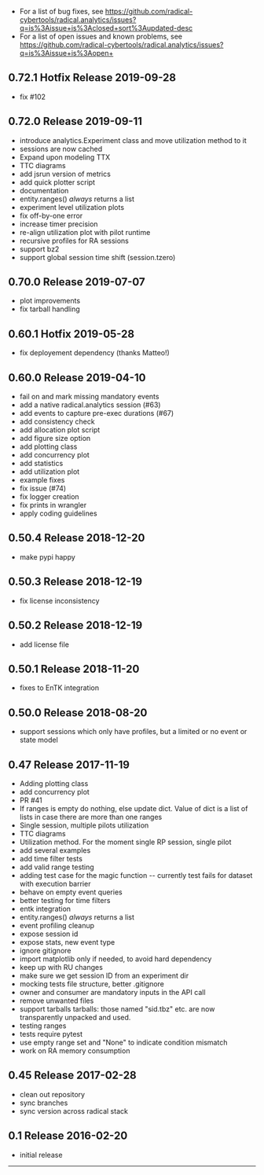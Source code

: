 
  - For a list of bug fixes, see
    https://github.com/radical-cybertools/radical.analytics/issues?q=is%3Aissue+is%3Aclosed+sort%3Aupdated-desc
  - For a list of open issues and known problems, see
    https://github.com/radical-cybertools/radical.analytics/issues?q=is%3Aissue+is%3Aopen+


0.72.1 Hotfix Release                                                 2019-09-28
--------------------------------------------------------------------------------

  - fix #102


0.72.0 Release                                                        2019-09-11
--------------------------------------------------------------------------------

  - introduce analytics.Experiment class and move utilization method to it
  - sessions are now cached
  - Expand upon modeling TTX
  - TTC diagrams
  - add jsrun version of metrics
  - add quick plotter script
  - documentation
  - entity.ranges() *always* returns a list
  - experiment level utilization plots
  - fix off-by-one error
  - increase timer precision
  - re-align utilization plot with pilot runtime
  - recursive profiles for RA sessions
  - support bz2
  - support global session time shift (session.tzero)


0.70.0 Release                                                        2019-07-07
--------------------------------------------------------------------------------

  - plot improvements
  - fix tarball handling


0.60.1 Hotfix                                                         2019-05-28
--------------------------------------------------------------------------------

  - fix deployement dependency (thanks Matteo!)


0.60.0 Release                                                        2019-04-10
--------------------------------------------------------------------------------

  - fail on and mark missing mandatory events
  - add a native radical.analytics session (#63)
  - add events to capture pre-exec durations (#67)
  - add consistency check
  - add allocation plot script
  - add figure size option
  - add plotting class
  - add concurrency plot
  - add statistics
  - add utilization plot
  - example fixes
  - fix issue (#74)
  - fix logger creation
  - fix prints in wrangler
  - apply coding guidelines


0.50.4 Release                                                        2018-12-20
--------------------------------------------------------------------------------

  - make pypi happy


0.50.3 Release                                                        2018-12-19
--------------------------------------------------------------------------------

  - fix license inconsistency


0.50.2 Release                                                        2018-12-19
--------------------------------------------------------------------------------

  - add license file


0.50.1 Release                                                        2018-11-20
--------------------------------------------------------------------------------

  - fixes to EnTK integration


0.50.0 Release                                                        2018-08-20
--------------------------------------------------------------------------------

  - support sessions which only have profiles, but a limited or no event or
    state model

  
  
0.47 Release                                                          2017-11-19
--------------------------------------------------------------------------------

  - Adding plotting class
  - add concurrency plot
  - PR #41
  - If ranges is empty do nothing, else update dict.
    Value of dict is a list of lists in case there are more than one ranges
  - Single session, multiple pilots utilization
  - TTC diagrams
  - Utilization method. For the moment single RP session, single pilot
  - add several examples
  - add time filter tests
  - add valid range testing
  - adding test case for the magic function -- currently test fails for dataset
    with execution barrier
  - behave on empty event queries
  - better testing for time filters
  - entk integration
  - entity.ranges() *always* returns a list
  - event profiling cleanup
  - expose session id
  - expose stats, new event type
  - ignore gitignore
  - import matplotlib only if needed, to avoid hard dependency
  - keep up with RU changes
  - make sure we get session ID from an experiment dir
  - mocking tests file structure, better .gitignore
  - owner and consumer are mandatory inputs in the API call
  - remove unwanted files
  - support tarballs tarballs: those named "sid.tbz" etc. are now transparently
    unpacked and used.
  - testing ranges
  - tests require pytest
  - use empty range set and "None" to indicate condition mismatch
  - work on RA memory consumption


0.45 Release                                                          2017-02-28
--------------------------------------------------------------------------------

  - clean out repository
  - sync branches
  - sync version across radical stack


0.1  Release                                                          2016-02-20
--------------------------------------------------------------------------------

  - initial release


--------------------------------------------------------------------------------

